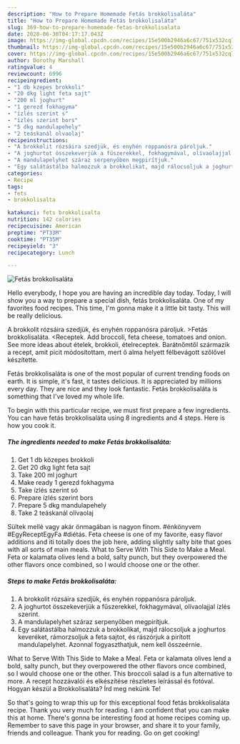 ```yaml
---
description: "How to Prepare Homemade Fetás brokkolisaláta"
title: "How to Prepare Homemade Fetás brokkolisaláta"
slug: 369-how-to-prepare-homemade-fetas-brokkolisalata
date: 2020-06-30T04:17:17.043Z
image: https://img-global.cpcdn.com/recipes/15e500b2946a6c67/751x532cq70/fetas-brokkolisalata-recept-foto.jpg
thumbnail: https://img-global.cpcdn.com/recipes/15e500b2946a6c67/751x532cq70/fetas-brokkolisalata-recept-foto.jpg
cover: https://img-global.cpcdn.com/recipes/15e500b2946a6c67/751x532cq70/fetas-brokkolisalata-recept-foto.jpg
author: Dorothy Marshall
ratingvalue: 4
reviewcount: 6996
recipeingredient:
- "1 db kzepes brokkoli"
- "20 dkg light feta sajt"
- "200 ml joghurt"
- "1 gerezd fokhagyma"
- "ízlés szerint s"
- "ízlés szerint bors"
- "5 dkg mandulapehely"
- "2 teáskanál olvaolaj"
recipeinstructions:
- "A brokkolit rózsáira szedjük, és enyhén roppanósra pároljuk."
- "A joghurtot összekeverjük a fűszerekkel, fokhagymával, olívaolajjal ízlés szerint."
- "A mandulapelyhet száraz serpenyőben megpirítjuk."
- "Egy salátástálba halmozzuk a brokkolikat, majd rálocsoljuk a joghurtos keveréket, rámorzsoljuk a feta sajtot, és rászórjuk a pirított mandulapelyhet. Azonnal fogyaszthatjuk, nem kell összeérnie."
categories:
- Recipe
tags:
- fets
- brokkolisalta

katakunci: fets brokkolisalta 
nutrition: 142 calories
recipecuisine: American
preptime: "PT33M"
cooktime: "PT35M"
recipeyield: "3"
recipecategory: Lunch

---
```



![Fetás brokkolisaláta](https://img-global.cpcdn.com/recipes/15e500b2946a6c67/751x532cq70/fetas-brokkolisalata-recept-foto.jpg)

Hello everybody, I hope you are having an incredible day today. Today, I will show you a way to prepare a special dish, fetás brokkolisaláta. One of my favorites food recipes. This time, I'm gonna make it a little bit tasty. This will be really delicious.

A brokkolit rózsáira szedjük, és enyhén roppanósra pároljuk. &gt;Fetás brokkolisaláta. &lt;Receptek. Add broccoli, feta cheese, tomatoes and onion. See more ideas about ételek, brokkoli, ételreceptek. Barátnőmtől származik a recept, amit picit módosítottam, mert ő alma helyett félbevágott szőlővel készítette.

Fetás brokkolisaláta is one of the most popular of current trending foods on earth. It is simple, it's fast, it tastes delicious. It is appreciated by millions every day. They are nice and they look fantastic. Fetás brokkolisaláta is something that I've loved my whole life.


To begin with this particular recipe, we must first prepare a few ingredients. You can have fetás brokkolisaláta using 8 ingredients and 4 steps. Here is how you cook it.

<!--inarticleads1-->

##### The ingredients needed to make Fetás brokkolisaláta:

1. Get 1 db közepes brokkoli
1. Get 20 dkg light feta sajt
1. Take 200 ml joghurt
1. Make ready 1 gerezd fokhagyma
1. Take ízlés szerint só
1. Prepare ízlés szerint bors
1. Prepare 5 dkg mandulapehely
1. Take 2 teáskanál olívaolaj


Sültek mellé vagy akár önmagában is nagyon finom. #énkönyvem #EgyReceptEgyFa #diétás. Feta cheese is one of my favorite, easy flavor additions and iti totally does the job here, adding slightly salty bite that goes with all sorts of main meals. What to Serve With This Side to Make a Meal. Feta or kalamata olives lend a bold, salty punch, but they overpowered the other flavors once combined, so I would choose one or the other. 

<!--inarticleads2-->

##### Steps to make Fetás brokkolisaláta:

1. A brokkolit rózsáira szedjük, és enyhén roppanósra pároljuk.
1. A joghurtot összekeverjük a fűszerekkel, fokhagymával, olívaolajjal ízlés szerint.
1. A mandulapelyhet száraz serpenyőben megpirítjuk.
1. Egy salátástálba halmozzuk a brokkolikat, majd rálocsoljuk a joghurtos keveréket, rámorzsoljuk a feta sajtot, és rászórjuk a pirított mandulapelyhet. Azonnal fogyaszthatjuk, nem kell összeérnie.


What to Serve With This Side to Make a Meal. Feta or kalamata olives lend a bold, salty punch, but they overpowered the other flavors once combined, so I would choose one or the other. This broccoli salad is a fun alternative to more. A recept hozzávalói és elkészítése részletes leírással és fotóval. Hogyan készül a Brokkolisaláta? Írd meg nekünk Te! 

So that's going to wrap this up for this exceptional food fetás brokkolisaláta recipe. Thank you very much for reading. I am confident that you can make this at home. There's gonna be interesting food at home recipes coming up. Remember to save this page in your browser, and share it to your family, friends and colleague. Thank you for reading. Go on get cooking!
